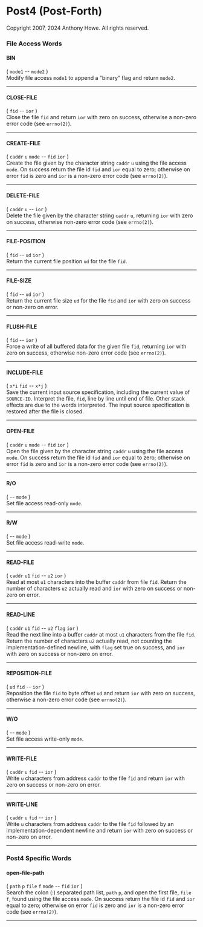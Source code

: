 Post4 (Post-Forth)
==================

Copyright 2007, 2024 Anthony Howe.  All rights reserved.


### File Access Words

#### BIN
( `mode1` -- `mode2` )  
Modify file access `mode1` to append a "binary" flag and return `mode2`.

- - -
#### CLOSE-FILE
( `fid` -- `ior` )  
Close the file `fid` and return `ior` with zero on success, otherwise a non-zero error code (see `errno(2)`).

- - -
#### CREATE-FILE
( `caddr` `u` `mode` -- `fid` `ior` )  
Create the file given by the character string `caddr` `u` using the file access `mode`.  On success return the file id `fid` and `ior` equal to zero; otherwise on error `fid` is zero and `ior` is a non-zero error code (see `errno(2)`).

- - -
#### DELETE-FILE
( `caddr` `u` -- `ior` )  
Delete the file given by the character string `caddr` `u`, returning `ior` with zero on success, otherwise non-zero error code (see `errno(2)`).

- - -
#### FILE-POSITION
( `fid` -- `ud` `ior` )  
Return the current file position `ud` for the file `fid`.

- - -
#### FILE-SIZE
( `fid` -- `ud` `ior` )  
Return the current file size `ud` for the file `fid` and  `ior` with zero on success or non-zero on error.

- - -
#### FLUSH-FILE
( `fid` -- `ior` )  
Force a write of all buffered data for the given file `fid`, returning `ior` with zero on success, otherwise non-zero error code (see `errno(2)`).

- - -
#### INCLUDE-FILE
( `x*i` `fid` -- `x*j` )  
Save the current input source specification, including the current value of `SOURCE-ID`.  Interpret the file, `fid`, line by line until end of file.  Other stack effects are due to the words interpreted.  The input source specification is restored after the file is closed.

- - -
#### OPEN-FILE
( `caddr` `u`  `mode` -- `fid` `ior` )  
Open the file given by the character string `caddr` `u` using the file access `mode`.  On success return the file id `fid` and `ior` equal to zero; otherwise on error `fid` is zero and `ior` is a non-zero error code (see `errno(2)`).

- - -
#### R/O
( -- `mode` )  
Set file access read-only `mode`.

- - -
#### R/W
( -- `mode` )  
Set file access read-write `mode`.

- - -
#### READ-FILE
( `caddr` `u1` `fid` -- `u2` `ior` )  
Read at most `u1` characters into the buffer `caddr` from file `fid`.  Return the number of characters `u2` actually read and `ior` with zero on success or non-zero on error.

- - -
#### READ-LINE
( `caddr` `u1` `fid` -- `u2` `flag` `ior` )  
Read the next line into a buffer `caddr` at most `u1` characters from the file `fid`.  Return the number of characters `u2` actually read, not counting the implementation-defined newline, with `flag` set true on success, and `ior` with zero on success or non-zero on error.

- - -
#### REPOSITION-FILE
( `ud` `fid` -- `ior` )  
Reposition the file `fid` to byte offset `ud` and return `ior` with zero on success, otherwise a non-zero error code (see `errno(2)`).

- - -
#### W/O
( -- `mode` )  
Set file access write-only `mode`.

- - -
#### WRITE-FILE
( `caddr` `u` `fid` -- `ior` )  
Write `u` characters from address `caddr` to the file `fid` and return `ior` with zero on success or non-zero on error.

- - -
#### WRITE-LINE
( `caddr` `u` `fid` -- `ior` )  
Write `u` characters from address `caddr` to the file `fid` followed by an implementation-dependent newline and return `ior` with zero on success or non-zero on error.

- - -

### Post4 Specific Words

#### open-file-path
( `path` `p` `file` `f`  `mode` -- `fid` `ior` )  
Search the colon (:) separated path list, `path` `p`, and open the first file, `file` `f`, found using the file access `mode`.  On success return the file id `fid` and `ior` equal to zero; otherwise on error `fid` is zero and `ior` is a non-zero error code (see `errno(2)`).

- - -
